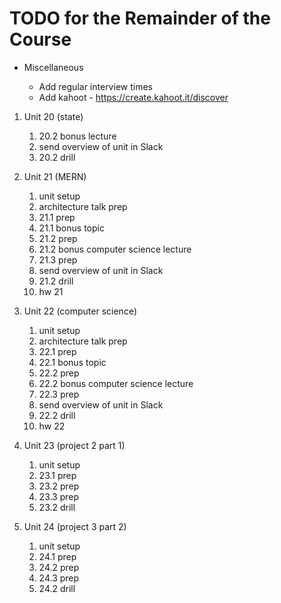 # TODO for the Remainder of the Course

- Miscellaneous

  - Add regular interview times
  - Add kahoot - https://create.kahoot.it/discover

1. Unit 20 (state)

   1. 20.2 bonus lecture
   1. send overview of unit in Slack
   1. 20.2 drill

1. Unit 21 (MERN)

   1. unit setup
   1. architecture talk prep
   1. 21.1 prep
   1. 21.1 bonus topic
   1. 21.2 prep
   1. 21.2 bonus computer science lecture
   1. 21.3 prep
   1. send overview of unit in Slack
   1. 21.2 drill
   1. hw 21

1. Unit 22 (computer science)

   1. unit setup
   1. architecture talk prep
   1. 22.1 prep
   1. 22.1 bonus topic
   1. 22.2 prep
   1. 22.2 bonus computer science lecture
   1. 22.3 prep
   1. send overview of unit in Slack
   1. 22.2 drill
   1. hw 22

1. Unit 23 (project 2 part 1)

   1. unit setup
   1. 23.1 prep
   1. 23.2 prep
   1. 23.3 prep
   1. 23.2 drill

1. Unit 24 (project 3 part 2)

   1. unit setup
   1. 24.1 prep
   1. 24.2 prep
   1. 24.3 prep
   1. 24.2 drill
